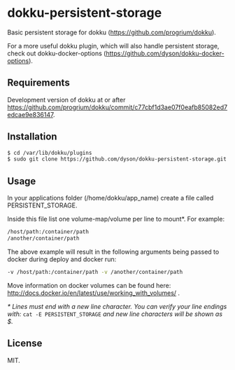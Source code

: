 dokku-persistent-storage
========================

Basic persistent storage for dokku (https://github.com/progrium/dokku).

For a more useful dokku plugin, which will also handle persistent storage, check out dokku-docker-options (https://github.com/dyson/dokku-docker-options).

Requirements
------------

Development version of dokku at or after https://github.com/progrium/dokku/commit/c77cbf1d3ae07f0eafb85082ed7edcae9e836147.

Installation
------------

```bash
$ cd /var/lib/dokku/plugins
$ sudo git clone https://github.com/dyson/dokku-persistent-storage.git persistent-storage
````

Usage
-----

In your applications folder (/home/dokku/app_name) create a file called PERSISTENT_STORAGE.

Inside this file list one volume-map/volume per line to mount*. For example:

```bash
/host/path:/container/path
/another/container/path
```

The above example will result in the following arguments being passed to docker during deploy and docker run:

```bash
-v /host/path:/container/path -v /another/container/path
```

Move information on docker volumes can be found here: http://docs.docker.io/en/latest/use/working_with_volumes/ .

_* Lines must end with a new line character. You can verify your line endings with:_ `cat -E PERSISTENT_STORAGE`
_and new line characters will be shown as $._

License
-------

MIT.
